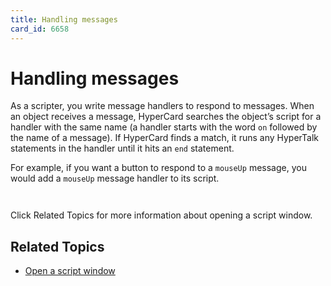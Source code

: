 ```yaml
---
title: Handling messages
card_id: 6658
---
```


# Handling messages

As a scripter, you write message handlers to respond to messages. When an object receives a message, HyperCard searches the object’s script for a handler with the same name (a handler starts with the word <code>on</code> followed by the name of a message). If HyperCard finds a match, it runs any HyperTalk statements in the handler until it hits an <code>end</code> statement.

For example, if you want a button to respond to a <code>mouseUp</code> message, you would add a <code>mouseUp</code> message handler to its script. 



<code><pre>
</pre></code>

Click Related Topics for more information about opening a script window. 


## Related Topics

* [Open a script window](/HyperTalkReference/editingscripts/Open-a-script-window)
